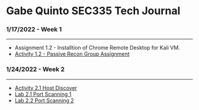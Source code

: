 # Gabe Quinto SEC335 Tech Journal
### 1/17/2022 - Week 1
------
* Assignment 1.2 - Installtion of Chrome Remote Desktop for Kali VM.
* [Activity 1.2 - Passive Recon Group Assignment](https://github.com/gabequinto/SEC335/blob/f3ee367a7778133d879d70829208ed048a33f386/Activity1.2.md) 

### 1/24/2022 - Week 2
------
* [Activity 2.1 Host Discover](https://github.com/gabequinto/SEC335/blob/main/Activity2.1.md)
* [Lab 2.1 Port Scanning 1](https://github.com/gabequinto/SEC335/blob/main/Lab2.1.md)
* [Lab 2.2 Port Scanning 2](https://github.com/gabequinto/SEC335/edit/main/Lab2.2.md)
